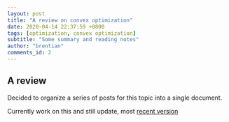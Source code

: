 ```yaml
---
layout: post
title: "A review on convex optimization"
date: 2020-04-14 22:37:59 +0800
tags: [optimization, convex optimization]
subtitle: "Some summary and reading notes"
author: "brentian"
comments_id: 2
---
```


## A review

Decided to organize a series of posts for this topic into a single document.

Currently work on this and still update, most [recent version](https://github.com/brentian/arto/blob/master/notes/cvx-rv/cvx-rv.pdf)


